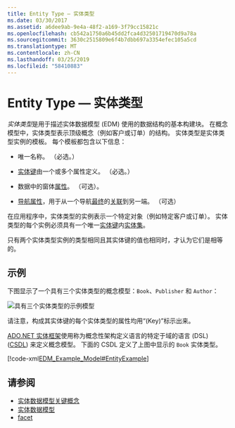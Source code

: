 ```yaml
---
title: Entity Type — 实体类型
ms.date: 03/30/2017
ms.assetid: a6dee9ab-9e4a-48f2-a169-3f79cc15821c
ms.openlocfilehash: cb542a1750a6b45dd2fca4d32501719470d9a78a
ms.sourcegitcommit: 3630c2515809e6f4b7dbb697a3354efec105a5cd
ms.translationtype: MT
ms.contentlocale: zh-CN
ms.lasthandoff: 03/25/2019
ms.locfileid: "58410883"
---
```

# <a name="entity-type"></a>Entity Type — 实体类型
*实体类型*是用于描述实体数据模型 (EDM) 使用的数据结构的基本构建块。 在概念模型中，实体类型表示顶级概念（例如客户或订单）的结构。 实体类型是实体类型实例的模板。 每个模板都包含以下信息：  
  
-   唯一名称。 （必选。）  
  
-   [实体键](../../../../docs/framework/data/adonet/entity-key.md)由一个或多个属性定义。 （必选。）  
  
-   数据中的窗体[属性](../../../../docs/framework/data/adonet/property.md)。 （可选）。  
  
-   [导航属性](../../../../docs/framework/data/adonet/navigation-property.md)，用于从一个导航[最终](../../../../docs/framework/data/adonet/association-end.md)的[关联](../../../../docs/framework/data/adonet/association-type.md)到另一端。 （可选）  
  
 在应用程序中，实体类型的实例表示一个特定对象（例如特定客户或订单）。 实体类型的每个实例必须具有一个唯一[实体键](../../../../docs/framework/data/adonet/entity-key.md)内[实体集](../../../../docs/framework/data/adonet/entity-set.md)。  
  
 只有两个实体类型实例的类型相同且其实体键的值也相同时，才认为它们是相等的。  
  
## <a name="example"></a>示例  
 下图显示了一个具有三个实体类型的概念模型：`Book`、`Publisher` 和 `Author`：  
  
 ![具有三个实体类型的示例模型](./media/entity-type/example-model-three-entity-types.gif)  
  
 请注意，构成其实体键的每个实体类型的属性均用“(Key)”标示出来。  
  
 [ADO.NET 实体框架](../../../../docs/framework/data/adonet/ef/index.md)使用称为概念性架构定义语言的特定于域的语言 (DSL) ([CSDL](../../../../docs/framework/data/adonet/ef/language-reference/csdl-specification.md)) 来定义概念模型。 下面的 CSDL 定义了上图中显示的 `Book` 实体类型。  
  
 [!code-xml[EDM_Example_Model#EntityExample](../../../../samples/snippets/xml/VS_Snippets_Data/edm_example_model/xml/books.edmx#entityexample)]  
  
## <a name="see-also"></a>请参阅
- [实体数据模型关键概念](../../../../docs/framework/data/adonet/entity-data-model-key-concepts.md)
- [实体数据模型](../../../../docs/framework/data/adonet/entity-data-model.md)
- [facet](../../../../docs/framework/data/adonet/facet.md)
